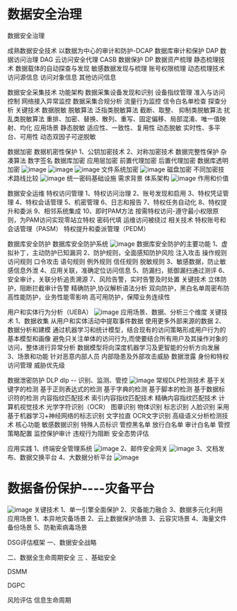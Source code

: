 # 数据安全治理
数据安全治理

成熟数据安全技术
以数据为中心的审计和防护-DCAP
数据库审计和保护 DAP
数据访问治理 DAG
云访问安全代理 CASB
数据保护  DP
数据资产梳理
静态梳理技术
数据载体的自动探查与发现
敏感数据发现与梳理
账号权限梳理
动态梳理技术
访问源信息
访问对象信息
其他访问信息




数据安全采集技术
功能架构
数据采集设备发现和识别
设备指纹管理
准入与访问控制
网络接入异常监控
数据采集合规分析
流量行为监控
信令白名单检查
探查分析
关键技术
数据脱敏
脱敏算法
泛指类脱敏算法
截断、取整、
抑制类脱敏算法
扰乱类脱敏算法
重排、加密、替换、散列、重写、固定偏移、局部混淆、唯一值映射、均化
应用场景
静态脱敏
适应性、一致性、复用性
动态脱敏
实时性、多平台、可用性
动态双因子可逆脱敏




数据加密
数据机密性保护
1、公钥加密技术
2、对称加密技术
数据完整性保护
杂凑算法
数字签名
数据库加密
应用层加密
前置代理加密
后置代理加密
数据库透明加密
![image](https://user-images.githubusercontent.com/7948479/223370466-5763cb00-252f-4a16-b8f5-c907998fbeef.png)
![image](https://user-images.githubusercontent.com/7948479/223370686-f49a70b5-212a-4995-b22b-ba2ea726db98.png)
![image](https://user-images.githubusercontent.com/7948479/223370748-cd8d0833-7991-4acf-8c74-9170ff638d81.png)
文件系统加密
![image](https://user-images.githubusercontent.com/7948479/223370863-6a78f193-76e9-4ed1-9074-c7e617a63aaf.png)
磁盘加密
不同加密技术路线比较
![image](https://user-images.githubusercontent.com/7948479/223371098-d96060ab-1aa2-41b6-967e-c4be192e6ae3.png)
统一密码基础设施
需求背景
体系架构
![image](https://user-images.githubusercontent.com/7948479/223371327-ff47c089-f213-41d4-99c2-4f60c6249d25.png)
作用和价值



数据安全运维
特权访问管理
1、特权访问治理
2、账号发现和启用
3、特权凭证管理
4、特权会话管理
5、机密管理
6、日志和报告
7、特权任务自动化
8、特权提升和委派
9、相邻系统集成
10、即时PAM方法 按需特权访问-遵守最小权限原则，为PAM访问实现零站立特权
密码代填
运维访问被绕过
相关技术
特权账号和会话管理（PASM）
特权提升和委派管理（PEDM）





数据库安全防护
数据库安全防护系统
![image](https://user-images.githubusercontent.com/7948479/223043707-4bd8f2fb-1e13-4cf0-958a-1ba9041a3d42.png)
数据库安全防护的主要功能
1、虚拟补丁，主动防护已知漏洞
2、防护规则，全面感知防护风险
注入攻击
操作规则
访问规则
口令攻击
语句规则
例外规则
信任规则
脱敏规则
3、敏感数据，防止敏感信息外泄
4、应用关联，准确定位访问信息
5、防漏扫，抵御漏扫通过测评
6、安全审计，关联分析追责溯源
7、风险告警，实时告警及时处置
关键技术
立体防护，阻断拦截审计告警
精确防护,协议解析语法分析
双向防护，黑白名单周密布防
高性能防护，业务性能零影响
高可用防护，保障业务连续性




用户和实体行为分析（UEBA）
![image](https://user-images.githubusercontent.com/7948479/223009540-62c48c63-b6da-4216-9b4c-2dd6221eec81.png)
应用场景、数据、分析三个维度
关键技术
1、数据收集
从用户和实体活动中提取事件数据
使用更多外部来源的数据
2、数据分析和建模
通过机器学习和统计模型，结合现有的访问策略形成用户行为的基本模型和画像
避免只关注单体的访问行为,而使要结合所有用户及其操作对象的访问，整体进行异常分析
数据模型将向深度机器学习及更智能的分析方向发展
3、场景和功能
针对恶意内部人员
内部隐患及外部攻击威胁
数据泄露
身份和特权访问管理
威胁优先级


数据泄密防护 DLP 
dlp -- 识别、监测、管控
![image](https://user-images.githubusercontent.com/7948479/222682075-50e442fa-a3ed-403a-bc68-2ecf96d0b05d.png)
常规DLP检测技术
基于关键字的检测
基于正则表达式的检测
基于字典的检测
基于脚本的检测
基于数据标识符的检测
内容指纹匹配技术
索引内容指纹匹配技术
精确内容指纹匹配技术
计算机视觉技术
光学字符识别（OCR）
图章识别
物体识别
标志识别
人脸识别
采用基于机器学习+神经网络的标志识别
文字拉直
OCR文字识别
高级语义分析检测技术
核心功能
敏感数据识别
特殊人员标识
管控黑名单
放行白名单
审计白名单
管控策略配置
监控保护审计
违规行为阻断
安全态势评估


应用实践
1、终端安全管理系统
![image](https://user-images.githubusercontent.com/7948479/222626659-c43be625-7b0f-4e4f-abf6-4c7a005a2db3.png)
2、邮件安全网关
![image](https://user-images.githubusercontent.com/7948479/222626594-a4bc7854-062d-4e33-8078-aa689bc31101.png)
3、文档发布、数据交换平台
4、大数据分析平台
![image](https://user-images.githubusercontent.com/7948479/222626507-a6f07ad9-4f60-48d4-95ae-543af000ee5a.png)



# 数据备份保护----灾备平台
![image](https://user-images.githubusercontent.com/7948479/222626748-ae5ec38f-9db4-463c-a76e-49eccdf5f5f6.png)
关键技术
1、单一引擎全面保护
2、灾备能力融合
3、数据多元化利用
应用场景
1、本异地灾备场景
2、云上数据保护场景
3、云容灾场景
4、海量文件备份场景
5、防勒索病毒场景
 
 



DSG评估框架
一、数据安全战略

二、数据全生命周期安全
三 、基础安全

DSMM

DGPC

风险评估
信息生命周期


